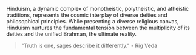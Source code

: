 
Hinduism, a dynamic complex of monotheistic, polytheistic, and atheistic traditions, represents the cosmic interplay of diverse deities and philosophical principles. While presenting a diverse religious canvas, Hinduism nurtures the fundamental tension between the multiplicity of its deities and the unified Brahman, the ultimate reality.

> "Truth is one, sages describe it differently." - Rig Veda 

